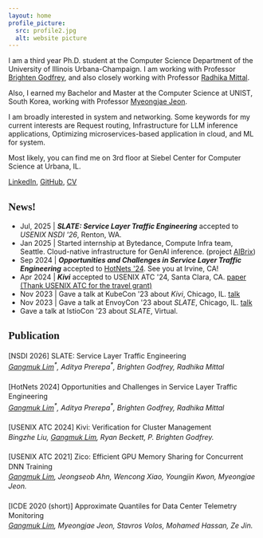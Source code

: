 ```yaml
---
layout: home
profile_picture:
  src: profile2.jpg
  alt: website picture
---
```


<style>
h2 {
  font-family: 'Times New Roman', 'Times New Roman', serif; /* Change this to your preferred font */
  font-weight: bold;
  font-size: 1.5em;
}
</style>

<p>
I am a third year Ph.D. student at the Computer Science Department of the University of Illinois Urbana-Champaign. I am working with Professor <a href="https://pbg.cs.illinois.edu">Brighten Godfrey</a>, and also closely working with Professor <a href="https://radhikam.web.illinois.edu/">Radhika Mittal</a>. 

Also, I earned my Bachelor and Master at the Computer Science at UNIST, South Korea, working with Professor <a href="https://sites.google.com/site/myeongjae/">Myeongjae Jeon</a>.
</p>

<p>
I am broadly interested in system and networking. Some keywords for my current interests are Request routing, Infrastructure for LLM inference applications, Optimizing microservices-based application in cloud, and ML for system.
</p>

<!-- <p>
The most recent research project focuses on optimizing request routing in microservice applications in multi-cluster environment to minimize end-to-end latency and egress bandwidht costs associated with large scale microservice applications spanning geo-distributed multiple clusters in the cloud.
</p>

<p>
Previously, I also worked on building a resource efficient machine learning training system with smart GPU sharing (co-locating multiple DNN training jobs within a GPU) and improves throughput with higher GPU resource utilization.
</p> -->

Most likely, you can find me on 3rd floor at Siebel Center for Computer Science at Urbana, IL.<br>

<p>
 <a href="http://linkedin.com/in/gangmuk">LinkedIn</a>, <a href="http://github.com/gangmuk">GitHub</a>, <a href="http://gangmuk.github.io/cv.pdf">CV</a>
</p>


## News!
<ul>
  <li>Jul, 2025 | <em><b>SLATE: Service Layer Traffic Engineering</b></em> accepted to <em>USENIX NSDI '26</em>, Renton, WA.</li>

  <li>Jan 2025 | Started internship at Bytedance, Compute Infra team, Seattle. Cloud-native infrastructure for GenAI inference. (project <a href="https://github.com/vllm-project/aibrix">AIBrix</a>)</li>

  <li>Sep 2024 | <em><b>Opportunities and Challenges in Service Layer Traffic Engineering</b></em> accepted to <a href="https://conferences.sigcomm.org/hotnets/2024/accepted.html">HotNets '24</a>. See you at Irvine, CA!</li>

  <li>Apr 2024 | <em><b>Kivi</b></em> accepted to USENIX ATC '24, Santa Clara, CA. <a href="https://www.usenix.org/conference/atc24/presentation/liu-bingzhe">paper (Thank USENIX ATC for the travel grant)</a></li>

  <li>Nov 2023 | Gave a talk at KubeCon '23 about <em>Kivi</em>, Chicago, IL. <a href="https://www.youtube.com/watch?v=EEj8ptQmZmY&t=1s">talk</a></li>

  <li>Nov 2023 | Gave a talk at EnvoyCon '23 about <em>SLATE</em>, Chicago, IL. <a href="https://youtu.be/iBQaaGBQVMA?si=8dB91JyVAFoTUVUj">talk</a></li>

  <li>Gave a talk at IstioCon '23 about <em>SLATE</em>, Virtual.</li>
</ul>

## Publication
<style>
  .publication-item {
    margin-bottom: 20px; /* Space between publications */
    line-height: 1.4;
  }
  .publication-item br {
    margin-bottom: 0px;
    line-height: 1;
  }
</style>

<div class="publication-item">
[NSDI 2026] SLATE: Service Layer Traffic Engineering<br>
<i><ins>Gangmuk Lim</ins><sup>*</sup>, Aditya Prerepa<sup>*</sup>, Brighten Godfrey, Radhika Mittal</i><br>
</div>

<div class="publication-item">
[HotNets 2024] Opportunities and Challenges in Service Layer Traffic Engineering<br>
<i><ins>Gangmuk Lim</ins><sup>*</sup>, Aditya Prerepa<sup>*</sup>, Brighten Godfrey, Radhika Mittal</i><br>
</div>

<div class="publication-item">
[USENIX ATC 2024] Kivi: Verification for Cluster Management<br>
<i>Bingzhe Liu, <ins>Gangmuk Lim</ins>, Ryan Beckett, P. Brighten Godfrey.</i><br>
</div>

<div class="publication-item">
[USENIX ATC 2021] Zico: Efficient GPU Memory Sharing for Concurrent DNN Training<br>
<i><ins>Gangmuk Lim</ins>, Jeongseob Ahn, Wencong Xiao, Youngjin Kwon, Myeongjae Jeon.</i><br>
</div>

<div class="publication-item">
[ICDE 2020 (short)] Approximate Quantiles for Data Center Telemetry Monitoring<br>
<i><ins>Gangmuk Lim</ins>, Myeongjae Jeon, Stavros Volos, Mohamed Hassan, Ze Jin.</i><br>
</div>